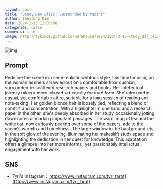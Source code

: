 ```yaml
---
layout: post
title: "Study Day Bliss: Surrounded by Papers"
author: Taeyoung Kim
date: 2024-3-15 12:05:08
categories: dalle
comments: true
image: http://tykimos.github.io/warehouse/2024/2024-3-15-study_day_bliss:_surrounded_by_papers_title.jpeg
---
```


![img](http://tykimos.github.io/warehouse/2024/2024-3-15-study_day_bliss:_surrounded_by_papers_title.jpeg)

## Prompt
Redefine the scene in a semi-realistic webtoon style, this time focusing on the woman as she's sprawled out on a comfortable floor cushion, surrounded by scattered research papers and books. Her intellectual journey takes a more relaxed yet equally focused form. She's dressed in casual, yet comfortable attire, suitable for a long session of reading and note-taking. Her golden blonde hair is loosely tied, reflecting a blend of comfort and concentration. With a highlighter in one hand and a research paper in the other, she's deeply absorbed in her study, occasionally jotting down notes or marking important passages. The warm mug of tea and the white cat, now curiously peering over some of the papers, add to the scene's warmth and homeliness. The large window in the background lets in the soft glow of the evening, illuminating her makeshift study space and highlighting the dedication in her quest for knowledge. This adaptation offers a glimpse into her more informal, yet passionately intellectual, engagement with her work.
## SNS

* Tyri's Instagram : [https://www.instagram.com/tyri_tarot](https://www.instagram.com/tyri_tarot)


